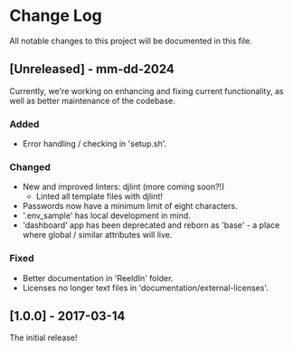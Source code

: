 # Change Log

All notable changes to this project will be documented in this file.

## [Unreleased] - mm-dd-2024

Currently, we're working on enhancing and fixing current functionality, as well as better maintenance of the codebase.

### Added

- Error handling / checking in 'setup.sh'.

### Changed

- New and improved linters: djlint (more coming soon?!)
  - Linted all template files with djlint!
- Passwords now have a minimum limit of eight characters.
- '.env_sample' has local development in mind.
- 'dashboard' app has been deprecated and reborn as 'base' - a place where global / similar attributes will live.

### Fixed

- Better documentation in 'ReeldIn' folder.
- Licenses no longer text files in 'documentation/external-licenses'.

## [1.0.0] - 2017-03-14

The initial release!
